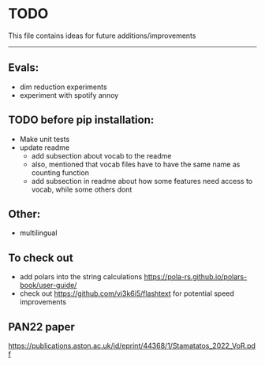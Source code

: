 # TODO
This file contains ideas for future additions/improvements

------

## Evals:
- dim reduction experiments
- experiment with spotify annoy

## TODO before pip installation:
- Make unit tests
- update readme
    - add subsection about vocab to the readme
    - also, mentioned that vocab files have to have the same name as counting function
    - add subsection in readme about how some features need access to vocab, while some others dont


## Other:
- multilingual 


## To check out
- add polars into the string calculations https://pola-rs.github.io/polars-book/user-guide/
- check out https://github.com/vi3k6i5/flashtext for potential speed improvements

## PAN22 paper
https://publications.aston.ac.uk/id/eprint/44368/1/Stamatatos_2022_VoR.pdf
